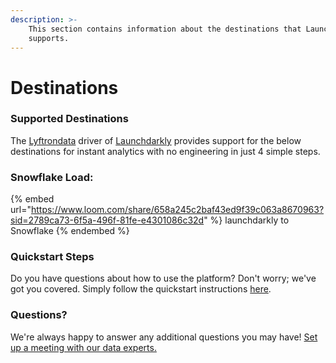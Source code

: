 ```yaml
---
description: >-
    This section contains information about the destinations that Launchdarkly
    supports.
---
```


# Destinations

### Supported Destinations

The [Lyftrondata](https://www.lyftrondata.com/) driver of [Launchdarkly](https://www.lyftrondata.com/integration/sales-analytics/launch-darkly/) provides support for the below destinations for instant analytics with no engineering in just 4 simple steps.

### Snowflake Load:

{% embed url="https://www.loom.com/share/658a245c2baf43ed9f39c063a8670963?sid=2789ca73-6f5a-496f-81fe-e4301086c32d" %}
launchdarkly to Snowflake
{% endembed %}

### Quickstart Steps

Do you have questions about how to use the platform? Don't worry; we've got you covered. Simply follow the quickstart instructions [here](../../../quickstart-steps.md).

### Questions? <a href="#questions" id="questions"></a>

We're always happy to answer any additional questions you may have! [Set up a meeting with our data experts.](https://www.lyftrondata.com/book-a-meeting/)
